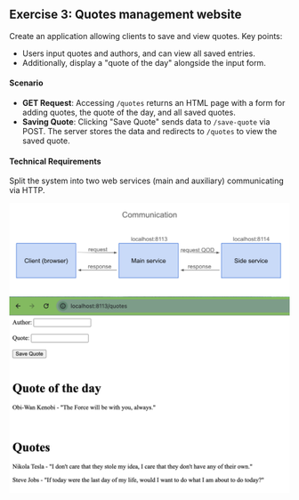 ## Exercise 3: Quotes management website
Create an application allowing clients to save and view quotes. Key points:
- Users input quotes and authors, and can view all saved entries.
- Additionally, display a "quote of the day" alongside the input form.

#### Scenario
- **GET Request**: Accessing `/quotes` returns an HTML page with a form for adding quotes, the quote of the day, and all saved quotes.
- **Saving Quote**: Clicking "Save Quote" sends data to `/save-quote` via POST. The server stores the data and redirects to `/quotes` to view the saved quote.

#### Technical Requirements
Split the system into two web services (main and auxiliary) communicating via HTTP.

<img src="photos/web_3_communication.jpeg"/>
<img src="photos/web_3_ui.jpeg"/> 